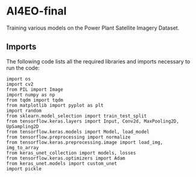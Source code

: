 # AI4EO-final
Training various models on the Power Plant Satellite Imagery Dataset.

## Imports 
The following code lists all the required libraries and imports necessary to run the code:

```
import os
import cv2
from PIL import Image
import numpy as np
from tqdm import tqdm
from matplotlib import pyplot as plt
import random
from sklearn.model_selection import train_test_split
from tensorflow.keras.layers import Input, Conv2d, MaxPooling2D, UpSampling2D
from tensorflow.keras.models import Model, load_model
from tensorflow.preprocessing import normalize
from tensorflow.keras.preprocessing.image import load_img, img_to_array
from keras_unet_collection import models, losses
from tensorflow.keras.optimizers import Adam
from keras_unet.models import custom_unet
import pickle
```
